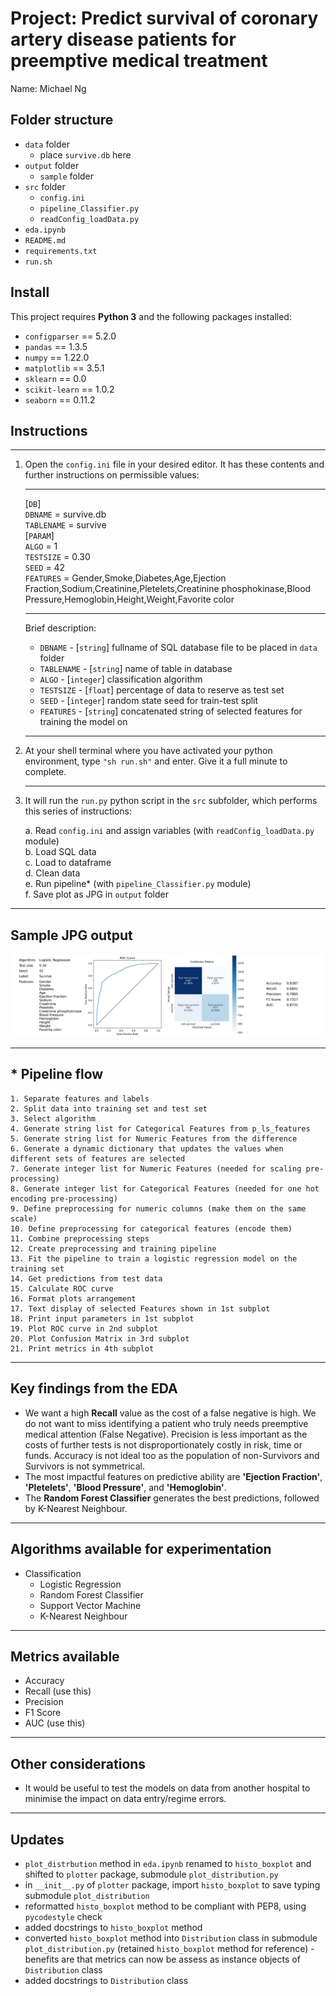 # Project: Predict survival of coronary artery disease patients for preemptive medical treatment

Name: Michael Ng  

## Folder structure  
- `data` folder
  - place `survive.db` here
- `output` folder
  - `sample` folder
- `src` folder
  - `config.ini`
  - `pipeline_Classifier.py`
  - `readConfig_loadData.py`
- `eda.ipynb`
- `README.md`
- `requirements.txt`
- `run.sh`

## Install

This project requires **Python 3** and the following packages installed:

- `configparser` == 5.2.0
- `pandas` == 1.3.5
- `numpy` == 1.22.0
- `matplotlib` == 3.5.1
- `sklearn` == 0.0
- `scikit-learn` == 1.0.2
- `seaborn` == 0.11.2

## Instructions
***
1. Open the `config.ini` file in your desired editor. It has these contents and further instructions on permissible values:
    ***
   [`DB`]  
   `DBNAME` = survive.db  
   `TABLENAME` = survive  
   [`PARAM`]  
   `ALGO` = 1  
   `TESTSIZE` = 0.30  
   `SEED` = 42  
   `FEATURES` = Gender,Smoke,Diabetes,Age,Ejection Fraction,Sodium,Creatinine,Pletelets,Creatinine phosphokinase,Blood Pressure,Hemoglobin,Height,Weight,Favorite color
    ***
    Brief description:  
    * `DBNAME` - [`string`] fullname of SQL database file to be placed in `data` folder  
    * `TABLENAME` - [`string`] name of table in database  
    * `ALGO` - [`integer`] classification algorithm  
    * `TESTSIZE` - [`float`] percentage of data to reserve as test set  
    * `SEED` - [`integer`] random state seed for train-test split  
    * `FEATURES` - [`string`] concatenated string of selected features for training the model on
    ***
2. At your shell terminal where you have activated your python environment, type `"sh run.sh"` and enter. Give it a full minute to complete.  
    ***
3. It will run the `run.py` python script in the `src` subfolder, which performs this series of instructions:

    a. Read `config.ini` and assign variables (with `readConfig_loadData.py` module)  
    b. Load SQL data  
    c. Load to dataframe  
    d. Clean data  
    e. Run pipeline* (with `pipeline_Classifier.py` module)  
    f. Save plot as JPG in `output` folder

***
## Sample JPG output
![](./output/sample/sample.jpg)
***
## * Pipeline flow
    1. Separate features and labels
    2. Split data into training set and test set
    3. Select algorithm
    4. Generate string list for Categorical Features from p_ls_features
    5. Generate string list for Numeric Features from the difference
    6. Generate a dynamic dictionary that updates the values when different sets of features are selected
    7. Generate integer list for Numeric Features (needed for scaling pre-processing)
    8. Generate integer list for Categorical Features (needed for one hot encoding pre-processing)
    9. Define preprocessing for numeric columns (make them on the same scale)
    10. Define preprocessing for categorical features (encode them)
    11. Combine preprocessing steps
    12. Create preprocessing and training pipeline
    13. Fit the pipeline to train a logistic regression model on the training set
    14. Get predictions from test data
    15. Calculate ROC curve
    16. Format plots arrangement
    17. Text display of selected Features shown in 1st subplot
    18. Print input parameters in 1st subplot
    19. Plot ROC curve in 2nd subplot
    20. Plot Confusion Matrix in 3rd subplot
    21. Print metrics in 4th subplot
***
## Key findings from the EDA
* We want a high **Recall** value as the cost of a false negative is high. We do not want to miss identifying a patient who truly needs preemptive medical attention (False Negative). Precision is less important as the costs of further tests is not disproportionately costly in risk, time or funds. Accuracy is not ideal too as the population of non-Survivors and Survivors is not symmetrical.
* The most impactful features on predictive ability are **'Ejection Fraction'**, **'Pletelets'**, **'Blood Pressure'**, and **'Hemoglobin'**.
* The **Random Forest Classifier** generates the best predictions, followed by K-Nearest Neighbour.
***
## Algorithms available for experimentation
* Classification
  * Logistic Regression
  * Random Forest Classifier
  * Support Vector Machine
  * K-Nearest Neighbour
***
## Metrics available  
* Accuracy
* Recall (use this)
* Precision
* F1 Score
* AUC (use this)
***
## Other considerations
* It would be useful to test the models on data from another hospital to minimise the impact on data entry/regime errors. 
***
## Updates
* `plot_distrbution` method in `eda.ipynb` renamed to `histo_boxplot` and shifted to `plotter` package, submodule `plot_distribution.py`
* in `__init__.py` of `plotter` package, import `histo_boxplot` to save typing submodule `plot_distribution`
* reformatted `histo_boxplot` method to be compliant with PEP8, using `pycodestyle` check
* added docstrings to `histo_boxplot` method
* converted `histo_boxplot` method into `Distribution` class in submodule `plot_distribution.py` (retained `histo_boxplot` method for reference) - benefits are that metrics can now be assess as instance objects of `Distribution` class
* added docstrings to `Distribution` class
